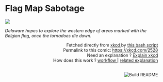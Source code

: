 # <b>Flag Map Sabotage</b>

[![](https://imgs.xkcd.com/comics/flag_map_sabotage.png)](https://xkcd.com/2528)

<i>Delaware hopes to explore the western edge of areas marked with the Belgian flag, once the tornadoes die down.</i>

<div align="right">
  Fetched directly from
  <a href="https://xkcd.com">
    xkcd
  </a>
  by
  <a href="https://github.com/Vanille-N/Vanille-N/blob/master/fetch">
    this bash script
  </a>
</div>
<div align="right">
  Permalink to this comic:
  <a href="https://xkcd.com/2528">
    https://xkcd.com/2528
  </a>
</div>
<div align="right">
  Need an explanation ?
  <a href="https://www.explainxkcd.com/wiki/index.php/2528">
    Explain xkcd
  </a>
</div>
<div align="right">
  How does this work ?
  <a href="https://github.com/Vanille-N/Vanille-N/blob/master/.github/workflows/build.yml">
    workflow
  </a>
  |
  <a href="https://simonwillison.net/2020/Jul/10/self-updating-profile-readme/">
    related explanation
  </a>
</div><br>

<a href="https://github.com/Vanille-N/Vanille-N/actions"><img src="https://github.com/Vanille-N/Vanille-N/workflows/Build%20README/badge.svg" align="right" alt="Build README"></a>
